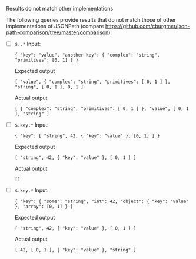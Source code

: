 Results do not match other implementations

The following queries provide results that do not match those of other implementations of JSONPath
(compare https://github.com/cburgmer/json-path-comparison/tree/master/comparison):

- [ ] `$..*`
  Input:
  ```
  { "key": "value", "another key": { "complex": "string", "primitives": [0, 1] } }
  ```
  Expected output
  ```
  [ "value", { "complex": "string", "primitives": [ 0, 1 ] }, "string", [ 0, 1 ], 0, 1 ]
  ```
  Actual output
  ```
  [ { "complex": "string", "primitives": [ 0, 1 ] }, "value", [ 0, 1 ], "string" ]
  ```

- [ ] `$.key.*`
  Input:
  ```
  { "key": [ "string", 42, { "key": "value" }, [0, 1] ] }
  ```
  Expected output
  ```
  [ "string", 42, { "key": "value" }, [ 0, 1 ] ]
  ```
  Actual output
  ```
  []
  ```

- [ ] `$.key.*`
  Input:
  ```
  { "key": { "some": "string", "int": 42, "object": { "key": "value" }, "array": [0, 1] } }
  ```
  Expected output
  ```
  [ "string", 42, { "key": "value" }, [ 0, 1 ] ]
  ```
  Actual output
  ```
  [ 42, [ 0, 1 ], { "key": "value" }, "string" ]
  ```

